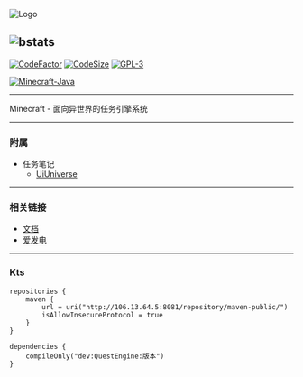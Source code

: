 ![Logo](https://image-1253288465.cos.ap-shanghai.myqcloud.com/2021/08/12/1105255dd4e38.png)

![bstats](https://bstats.org/signatures/bukkit/QuestEngine.svg)
---

[![CodeFactor](https://www.codefactor.io/repository/github/inrhor/questengine/badge)](https://www.codefactor.io/repository/github/inrhor/questengine) 
[![CodeSize](https://img.shields.io/github/languages/code-size/inrhor/QuestEngine)](https://img.shields.io/github/languages/code-size/inrhor/QuestEngine) 
[![GPL-3](https://img.shields.io/github/license/inrhor/QuestEngine)](https://img.shields.io/github/license/inrhor/QuestEngine) 

[![Minecraft-Java](https://img.shields.io/badge/minecraft-Java%201.12--1.19-purple)](https://img.shields.io/badge/minecraft-Java%201.12--1.17-purple)

---
Minecraft - 面向异世界的任务引擎系统

---
### 附属
- 任务笔记
  - [UiUniverse](https://github.com/inrhor/UiUniverse)

---
### 相关链接
- [文档](http://www.questengine.cn/)
- [爱发电](https://afdian.net/item?plan_id=667f008029d611ed900252540025c377)

---
### Kts
```
repositories {
    maven {
        url = uri("http://106.13.64.5:8081/repository/maven-public/")
        isAllowInsecureProtocol = true
    }
}

dependencies {
    compileOnly("dev:QuestEngine:版本")
}
```
